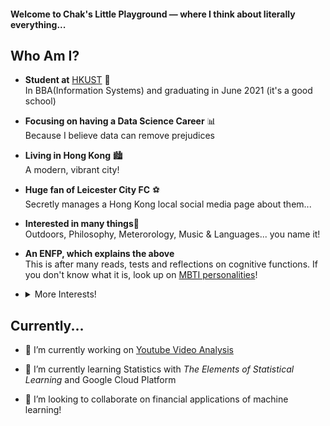 #### Welcome to Chak's Little Playground — where I think about literally everything...

## Who Am I?
- **Student at** [HKUST](https://hkust.edu.hk/home) 🏫<br />In BBA(Information Systems) and graduating in June 2021 (it's a good school)  

- **Focusing on having a Data Science Career** 📊<br />Because I believe data can remove prejudices  

- **Living in Hong Kong** 🏙️ <br />A modern, vibrant city!  

- **Huge fan of Leicester City FC** ⚽ <br />Secretly manages a Hong Kong local social media page about them...  

- **Interested in many things**🤔 <br />Outdoors, Philosophy, Meterorology, Music & Languages... you name it!  

- **An ENFP, which explains the above** <br />This is after many reads, tests and reflections on cognitive functions. If you don't know what it is, look up on [MBTI personalities](https://en.wikibooks.org/wiki/Myers-Briggs_Type_Indicator/Introduction#:~:text=The%20Myers%2DBriggs%20Type%20Indicator,the%20theories%20of%20Carl%20Jung.)!

- <details>
  <summary> More Interests!</summary>
  
  ### Sports / Active
  1. Weight Training
  2. Football
  3. Squash
  4. Hiking
  5. Camping
  
  ### Academic Subjects
  1. Data Science
  2. Business
  3. Statistics
  4. Political Science
  5. Philosophy
  6. Sociology
  7. Psychology
  8. History
  9. Meterorology
  10. Physics
  11. Geography
  
  ### Arts and Humanities
  1. Music: Pop, Classical, Electropop, Indie, Folk, Poetic
  2. Literature: Ancient & Contemporary Chinese (trying to read more!)
  3. Foreign Langauges: Currently on French, planning to learn Spanish, Italian, Arabic in the future
  
  ### Life-related
  1. Cooking: Cantonese cuisine
  2. Reading
  3. Investing
  4. Photography
  5. Wine & Cocktail
  6. Of course... TRAVELLING!
  
 

  And... thank you for browsing this long list to the bottom! Send an email to me @ wchak.tse@gmail.com if you are interested :D
</details>

## Currently...
- 🔭 I’m currently working on [Youtube Video Analysis](https://github.com/wctse/youtube-video-analysis)  

- 🌱 I’m currently learning Statistics with _The Elements of Statistical Learning_ and Google Cloud Platform  

- 👯 I’m looking to collaborate on financial applications of machine learning!  
